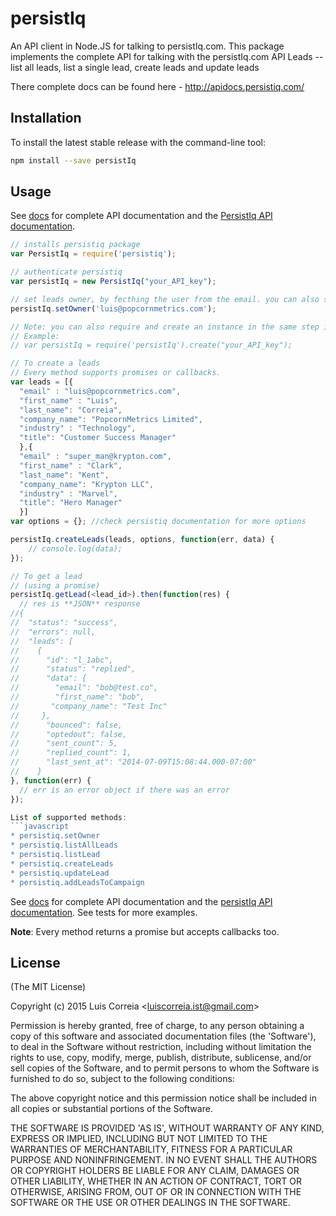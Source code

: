 
# persistIq
    
An API client in Node.JS for talking to persistIq.com. This package implements the complete API for talking with the persistIq.com API Leads -- list all leads, list a single lead, create leads and update leads 

There complete docs can be found here - http://apidocs.persistiq.com/

## Installation

To install the latest stable release with the command-line tool:
```sh
npm install --save persistIq
```

## Usage

See [docs](http://lfceng.github.io/persistIQ/) for complete API documentation and the [PersistIq API documentation](http://apidocs.persistiq.com/).

```javascript
// installs persistiq package
var PersistIq = require('persistiq');

// authenticate persistiq
var persistIq = new PersistIq("your_API_key");

// set leads owner, by fecthing the user from the email. you can also send the specific user id in the createLeads call by addind a parameter 'creator_id': <id>
persistIq.setOwner('luis@popcornmetrics.com');

// Note: you can also require and create an instance in the same step if you would like.
// Example:
// var persistIq = require('persistIq').create("your_API_key");

// To create a leads
// Every method supports promises or callbacks.
var leads = [{
  "email" : "luis@popcornmetrics.com",
  "first_name" : "Luis",
  "last_name": "Correia",
  "company_name": "PopcornMetrics Limited",
  "industry" : "Technology",
  "title": "Customer Success Manager"
  },{
  "email" : "super_man@krypton.com",
  "first_name" : "Clark",
  "last_name": "Kent",
  "company_name": "Krypton LLC",
  "industry" : "Marvel",
  "title": "Hero Manager"
  }]
var options = {}; //check persistiq documentation for more options

persistIq.createLeads(leads, options, function(err, data) {
    // console.log(data);
});

// To get a lead
// (using a promise)
persistIq.getLead(<lead_id>).then(function(res) {
  // res is **JSON** response
//{
//  "status": "success",
//  "errors": null,
//  "leads": [
//    {
//      "id": "l_1abc",
//      "status": "replied",
//      "data": {
//        "email": "bob@test.co",
//        "first_name": "bob",
//       "company_name": "Test Inc"
//     },
//      "bounced": false,
//      "optedout": false,
//      "sent_count": 5,
//      "replied_count": 1,
//      "last_sent_at": "2014-07-09T15:08:44.000-07:00"
//    }
}, function(err) {
  // err is an error object if there was an error
});

List of supported methods:
```javascript
* persistiq.setOwner
* persistiq.listAllLeads
* persistiq.listLead
* persistiq.createLeads
* persistiq.updateLead
* persistiq.addLeadsToCampaign
```

See [docs](http://lfceng.github.io/persistiq/) for complete API documentation and the [persistIq API documentation](http://apidocs.persistiq.com). See tests for more examples.

__Note__: Every method returns a promise but accepts callbacks too.

## License

(The MIT License)

Copyright (c) 2015 Luis Correia &lt;luiscorreia.ist@gmail.com&gt;

Permission is hereby granted, free of charge, to any person obtaining
a copy of this software and associated documentation files (the
'Software'), to deal in the Software without restriction, including
without limitation the rights to use, copy, modify, merge, publish,
distribute, sublicense, and/or sell copies of the Software, and to
permit persons to whom the Software is furnished to do so, subject to
the following conditions:

The above copyright notice and this permission notice shall be
included in all copies or substantial portions of the Software.

THE SOFTWARE IS PROVIDED 'AS IS', WITHOUT WARRANTY OF ANY KIND,
EXPRESS OR IMPLIED, INCLUDING BUT NOT LIMITED TO THE WARRANTIES OF
MERCHANTABILITY, FITNESS FOR A PARTICULAR PURPOSE AND NONINFRINGEMENT.
IN NO EVENT SHALL THE AUTHORS OR COPYRIGHT HOLDERS BE LIABLE FOR ANY
CLAIM, DAMAGES OR OTHER LIABILITY, WHETHER IN AN ACTION OF CONTRACT,
TORT OR OTHERWISE, ARISING FROM, OUT OF OR IN CONNECTION WITH THE
SOFTWARE OR THE USE OR OTHER DEALINGS IN THE SOFTWARE.

